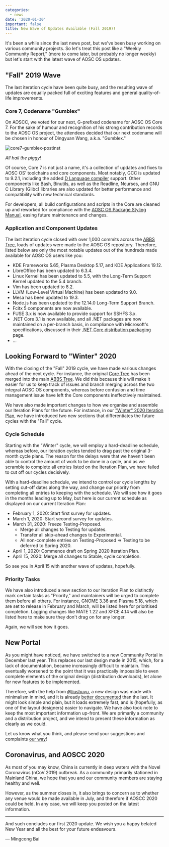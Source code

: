 ```yaml
---
categories:
  - news
date: '2020-01-30'
important: false
title: New Wave of Updates Available (Fall 2019)!
---
```



It's been a while since the last news post, but we've been busy working on
various community projects. So let's treat this post like a "Weekly Community
Report," (more to come later, but probably no longer weekly) but let's start
with the latest wave of AOSC OS updates.

"Fall" 2019 Wave
----------------

The last iteration cycle have been quite busy, and the resulting wave of updates
are equally packed full of exciting features and general quality-of-life
improvements.

### Core 7, Codename "Gumblex"

On AOSCC, we voted for our next, G-prefixed codename for AOSC OS Core 7.
For the sake of humour and recognition of his strong contribution records to
the AOSC OS project, the attendees decided that our next codename will be
chosen in honour of Dingyuan Wang, a.k.a. "Gumblex."

![core7-gumblex-postinst](https://i.imgur.com/iQSBbpZ.png)

*All hail the piggy!*

Of course, Core 7 is not just a name, it's a collection of updates and fixes to
AOSC OS' toolchains and core components. Most notably, GCC is updated to 9.2.1,
including the added [D Language compiler](https://wiki.dlang.org/GDC) support.
Other components like Bash, Binutils, as well as the Readline, Ncurses, and GNU
C Library (Glibc) libraries are also updated for better performance and
compatibility with new technical standards.

For developers, all build configurations and scripts in the Core are cleaned up
and reworked for compliance with the
[AOSC OS Package Styling Manual](https://wiki.aosc.io/developer/packaging/package-styling-manual/),
easing future maintenance and changes.

### Application and Component Updates

The last iteration cycle closed with over 1,000 commits across the
[ABBS Tree](https://github.com/AOSC-Dev/aosc-os-abbs/), loads of updates were
made to the AOSC OS repository. Therefore, listed below are only the most
notable updates out of the hundreds made available for AOSC OS users like you:

- KDE Frameworks 5.65, Plasma Desktop 5.17, and KDE Applications 19.12.
- LibreOffice has been updated to 6.3.4.
- Linux Kernel has been updated to 5.5, with the Long-Term Support Kernel
  updated to the 5.4 branch.
- Vim has been updated to 8.2.
- LLVM (Low-Level Virtual Machine) has been updated to 9.0.
- Mesa has been updated to 19.3.
- Node.js has been updated to the 12.14.0 Long-Term Support Branch.
- Fcitx 5 components are now available.
- FUSE 3.x is now available to provide support for SSHFS 3.x.
- .NET Core 3.1 is now available, and all .NET packages are now maintained
  on a per-branch basis, in compliance with Microsoft's specifications,
  discussed in their
  [.NET Core distribution packaging](https://docs.microsoft.com/zh-cn/dotnet/core/distribution-packaging)
  page.
- ...

Looking Forward to "Winter" 2020
--------------------------------

With the closing of the "Fall" 2019 cycle, we have made various changes ahead
of the next cycle. For instance, the original
[Core Tree](https://github.com/AOSC-Dev/aosc-os-core/) has been merged into
the main [ABBS Tree](https://github.com/AOSC-Dev/aosc-os-abbs/). We did this
because this will make it easier for us to keep track of issues and branch
merging across the two integral AOSC OS components, whereas before confusion
and time management issue have left the Core components ineffectively
maintained.

We have also made important changes to how we organise and assemble our
Iteration Plans for the future. For instance, in our
["Winter" 2020 Iteration Plan](https://github.com/AOSC-Dev/aosc-os-abbs/issues/2073),
we have introduced two new sections that differentiates the future cycles with
the "Fall" cycle.

### Cycle Schedule

Starting with the "Winter" cycle, we will employ a hard-deadline schedule,
whereas before, our iteration cycles tended to drag past the original 3-month
cycle plans. The reason for the delays were that we haven't been able to
control the amount of work to be done in a cycle, and as we scramble to
complete all entries listed on the Iteration Plan, we have failed to cut off
our cycles decisively.

With a hard-deadline schedule, we intend to control our cycle lengths by
setting cut-off dates along the way, and change our priority from completing
all entries to keeping with the schedule. We will see how it goes in the
months leading up to May, but here is our current schedule as displayed on
our current Iteration Plan:

- February 1, 2020: Start first survey for updates.
- March 1, 2020: Start second survey for updates.
- March 31, 2020: Freeze Testing-Proposed.
    - Merge all changes to Testing for updates.
    - Transfer all skip-ahead changes to Experimental.
    - All non-complete entries on Testing-Proposed => Testing to be deferred to Spring 2020.
- April 1, 2020: Commence draft on Spring 2020 Iteration Plan.
- April 15, 2020: Merge all changes to Stable, cycle completion.

So see you in April 15 with another wave of updates, hopefully.

### Priority Tasks

We have also introduced a new section to our Iteration Plan to distinctly mark
certain tasks as "Priority," and maintainers will be urged to complete them
before all others. For instance, GNOME 3.36 and Plasma 5.18, which are set
to release in February and March, will be listed here for prioritised
completion. Lagging changes like MATE 1.22 and XFCE 4.14 will also be listed
here to make sure they don't drag on for any longer.

Again, we will see how it goes.

New Portal
----------

As you might have noticed, we have switched to a new Community Portal in
December last year. This replaces our last design made in 2015, which, for a
lack of documentation, became increasingly difficult to maintain. This
eventually worsened to the point that it was practically impossible to even
complete elements of the original design (distribution downloads), let alone
for new features to be implemented.

Therefore, with the help from [@liushuyu](/), a new design was
made with minimalism in mind, and it is already
[better documented](https://wiki.aosc.io/developer/infrastructure/-portal) than
the last. It might look simple and plain, but it loads extremely fast, and is
(hopefully, as one of the layout designers) easier to navigate. We have also
took note to keep the most important information up-front. We are primarily
a community and a distribution project, and we intend to present these
information as clearly as we could.

Let us know what you think, and please send your suggestions and complaints
[our way](https://github.com/AOSC-Dev/aosc-portal-kiss.github.io/issue/new/)!

Coronavirus, and AOSCC 2020
---------------------------

As most of you may know, China is currently in deep waters with the Novel
Coronavirus (nCoV 2019) outbreak. As a community primarily stationed in
Mainland China, we hope that you and our community members are staying
healthy and well.

However, as the summer closes in, it also brings to concern as to whether
any venue would be made available in July, and therefore if AOSCC 2020 could
be held. In any case, we will keep you posted on the latest information.

----

And such concludes our first 2020 update. We wish you a happy belated New Year
and all the best for your future endeavours.

— Mingcong Bai